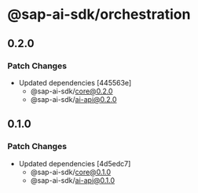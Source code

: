 # @sap-ai-sdk/orchestration

## 0.2.0

### Patch Changes

- Updated dependencies [445563e]
  - @sap-ai-sdk/core@0.2.0
  - @sap-ai-sdk/ai-api@0.2.0

## 0.1.0

### Patch Changes

- Updated dependencies [4d5edc7]
  - @sap-ai-sdk/core@0.1.0
  - @sap-ai-sdk/ai-api@0.1.0
